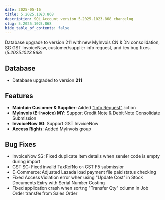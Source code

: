 ```yaml
---
date: 2025-05-16
title: 5.2025.1023.868
description: SQL Account version 5.2025.1023.868 changelog
slug: 5.2025.1023.868
hide_table_of_contents: false
---
```


Database upgrade to version 211 with new MyInvois CN & DN consolidation, SG GST InvoiceNow, customer/supplier info request, and key bug fixes. (*5.2025.1023.868*)

<!-- truncate -->

## Database

- Database upgraded to version **211**

## Features

- **Maintain Customer & Supplier**: Added ["Info Request"](../usage/myinvois/mandatory-fields#info-request-in-maintain-customersupplier) action
- **MyInvois (E-Invoice) MY**: Support Credit Note & Debit Note Consolidate Submission
- **InvoiceNow SG**: Support GST InvoiceNow
- **Access Rights**: Added MyInvois group

## Bug Fixes

- InvoiceNow SG: Fixed duplicate item details when sender code is empty during import
- GST SG: Fixed invalid TaxRefNo on GST F5 submission
- E-Commerce: Adjusted Lazada load payment file paid status checking
- Fixed Access Violation error when using "Update Cost" in Stock Documents Entry with Serial Number Costing
- Fixed application crash when sorting "Transfer Qty" column in Job Order transfer from Sales Order
